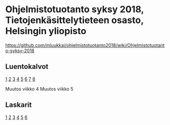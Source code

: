 # Ohjelmistotuotanto syksy 2018, Tietojenkäsittelytieteen osasto, Helsingin yliopisto

<https://github.com/mluukkai/ohjelmistotuotanto2018/wiki/Ohjelmistotuotanto-syksy-2018>

## Luentokalvot

[1](https://github.com/mluukkai/ohjelmistotuotanto2018/blob/master/kalvot/luento1.pdf?raw=true) [2](https://github.com/mluukkai/ohjelmistotuotanto2018/blob/master/kalvot/luento2.pdf?raw=true) [3](https://github.com/mluukkai/ohjelmistotuotanto2018/blob/master/kalvot/luento3.pdf?raw=true) [4](https://github.com/mluukkai/ohjelmistotuotanto2018/blob/master/kalvot/luento4.pdf?raw=true) [5](https://github.com/mluukkai/ohjelmistotuotanto2018/blob/master/kalvot/luento5.pdf?raw=true) [6](https://github.com/mluukkai/ohjelmistotuotanto2018/blob/master/kalvot/luento6.pdf?raw=true) [7](https://github.com/mluukkai/ohjelmistotuotanto2018/blob/master/kalvot/luento7.pdf?raw=true) [8](https://github.com/mluukkai/ohjelmistotuotanto2018/blob/master/kalvot/luento8.pdf?raw=true)

Muutos viikko 4
Muutos viikko 5

## Laskarit

[1](https://github.com/mluukkai/Ohjelmistotuotanto2018/blob/master/laskarit/1.md) [2](https://github.com/mluukkai/Ohjelmistotuotanto2018/blob/master/laskarit/2.md) [3](https://github.com/mluukkai/Ohjelmistotuotanto2018/blob/master/laskarit/3.md) [4](https://github.com/mluukkai/Ohjelmistotuotanto2018/blob/master/laskarit/4.md) [5](https://github.com/mluukkai/Ohjelmistotuotanto2018/blob/master/laskarit/5.md) [6](https://github.com/mluukkai/Ohjelmistotuotanto2018/blob/master/laskarit/6.md)
